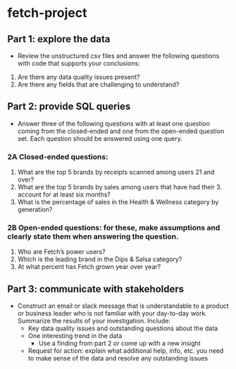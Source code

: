 # fetch-project

## Part 1: explore the data
- Review the unstructured csv files and answer the following questions with code that supports your conclusions:
1. Are there any data quality issues present?
2. Are there any fields that are challenging to understand?

## Part 2: provide SQL queries
- Answer three of the following questions with at least one question coming from the closed-ended and one from the open-ended question set. Each question should be answered using one query.
### 2A Closed-ended questions:
1. What are the top 5 brands by receipts scanned among users 21 and over?
2. What are the top 5 brands by sales among users that have had their 3. account for at least six months?
3. What is the percentage of sales in the Health & Wellness category by generation?
### 2B Open-ended questions: for these, make assumptions and clearly state them when answering the question.
1. Who are Fetch’s power users?
2. Which is the leading brand in the Dips & Salsa category?
3. At what percent has Fetch grown year over year?

## Part 3: communicate with stakeholders
- Construct an email or slack message that is understandable to a product or business leader who is not familiar with your day-to-day work. Summarize the results of your investigation. Include:
    - Key data quality issues and outstanding questions about the data
    - One interesting trend in the data
        - Use a finding from part 2 or come up with a new insight
    - Request for action: explain what additional help, info, etc. you need to make sense of the data and resolve any outstanding issues